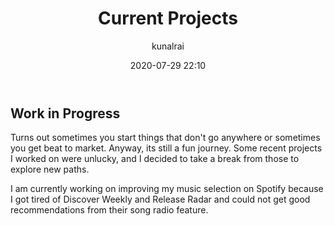 ﻿---
title: "Current Projects"
layout: post
date: 2020-07-29 22:10
# tag: jekyll
# image:
headerImage: true
projects: true
hidden: true # don't count this post in blog pagination
description: "What I am I working on currently?"
category: project
author: kunalrai
externalLink: false
---

<!-- <p align="center">
  <img width="640" height="375" src="https://www.lockheedmartin.com/content/dam/lockheed-martin/aero/photo/F-35/F35Direct_PR.jpg">

</p> -->

## Work in Progress
Turns out sometimes you start things that don't go anywhere or sometimes you get beat to market.
Anyway, its still a fun journey. Some recent projects I worked on were unlucky, and I decided to take a break from those to explore new paths.

I am currently working on improving my music selection on Spotify because I got tired of Discover Weekly and Release Radar and could not get good recommendations from their song radio feature.
